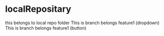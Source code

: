 # localRepositary
this belongs to local repo folder
This is branch belongs feature1 (dropdown)
This is branch belongs feature1 (button)

